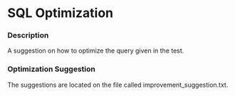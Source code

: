 # SQL Optimization

### Description

A suggestion on how to optimize the query given in the test.

### Optimization Suggestion

The suggestions are located on the file called improvement_suggestion.txt.
